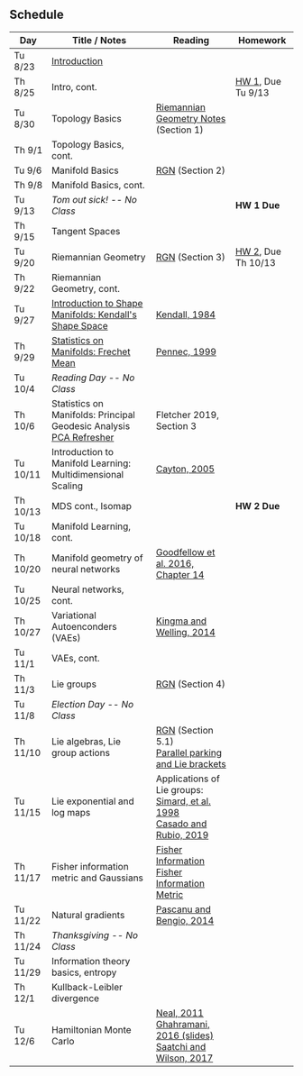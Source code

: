## Schedule

| Day      | Title / Notes                                                      | Reading       | Homework                              |
|----------|--------------------------------------------------------------------|---------------|---------------------------------------|
| Tu 8/23  | [Introduction](lectures/L01-Introduction.pdf) | | |
| Th 8/25  | Intro, cont. | | [HW 1](homeworks/hw1.pdf), Due Tu 9/13 |
| Tu 8/30  | Topology Basics | [Riemannian Geometry Notes](notes/RiemannianGeometryNotes.pdf) (Section 1) | |
| Th 9/1   | Topology Basics, cont. | | |
| Tu 9/6   | Manifold Basics | [RGN](notes/RiemannianGeometryNotes.pdf) (Section 2) | |
| Th 9/8   | Manifold Basics, cont. | | |
| Tu 9/13  | *Tom out sick! -- No Class* |  | **HW 1 Due** |
| Th 9/15  | Tangent Spaces | | |
| Tu 9/20  | Riemannian Geometry  | [RGN](notes/RiemannianGeometryNotes.pdf) (Section 3) | [HW 2](homeworks/hw2.pdf), Due Th 10/13 |
| Th 9/22  | Riemannian Geometry, cont. |  | |
| Tu 9/27  | [Introduction to Shape Manifolds: Kendall's Shape Space](lectures/ShapeManifolds.pdf) | [Kendall, 1984](http://image.diku.dk/imagecanon/material/kendall-shapes.pdf) | |
| Th 9/29  | [Statistics on Manifolds: Frechet Mean](lectures/FrechetMean.pdf) | [Pennec, 1999](http://www-sop.inria.fr/asclepios/Publications/Xavier.Pennec/Pennec.NSIP99.pdf) | |
| Tu 10/4  | *Reading Day -- No Class* | | |
| Th 10/6  | Statistics on Manifolds: Principal Geodesic Analysis<br>[PCA Refresher](lectures/PCARefresher.pdf) | Fletcher 2019, Section 3 | |
| Tu 10/11 | Introduction to Manifold Learning:<br>Multidimensional Scaling | [Cayton, 2005](http://www.lcayton.com/resexam.pdf) |  |
| Th 10/13 | MDS cont., Isomap | | **HW 2 Due** |
| Tu 10/18 | Manifold Learning, cont. | |  |
| Th 10/20 | Manifold geometry of neural networks | [Goodfellow et al. 2016, Chapter 14](https://www.deeplearningbook.org/) | |
| Tu 10/25 | Neural networks, cont. |  | |
| Th 10/27 | Variational Autoenconders (VAEs) | [Kingma and Welling, 2014](https://arxiv.org/abs/1312.6114) | |
| Tu 11/1  | VAEs, cont. |  | |
| Th 11/3  |  Lie groups | [RGN](notes/RiemannianGeometryNotes.pdf) (Section 4) | |
| Tu 11/8  | *Election Day -- No Class* |  | |
| Th 11/10 | Lie algebras, Lie group actions | [RGN](notes/RiemannianGeometryNotes.pdf) (Section 5.1)<br>[Parallel parking and Lie brackets](https://people.math.wisc.edu/~robbin/parking_a_car.pdf) | |
| Tu 11/15 | Lie exponential and log maps |  Applications of Lie groups:<br>[Simard, et al. 1998](http://yann.lecun.com/exdb/publis/pdf/simard-00.pdf)<br>[Casado and Rubio, 2019](https://arxiv.org/abs/1901.08428) |  |
| Th 11/17 | Fisher information metric and Gaussians | [Fisher Information](https://en.wikipedia.org/wiki/Fisher_information)<br>[Fisher Information Metric](https://en.wikipedia.org/wiki/Fisher_information_metric) | |
| Tu 11/22 | Natural gradients | [Pascanu and Bengio, 2014](https://arxiv.org/abs/1301.3584) | |
| Th 11/24 | *Thanksgiving -- No Class* | | |
| Tu 11/29 | Information theory basics, entropy | | |
| Th 12/1  | Kullback-Leibler divergence | | |
| Tu 12/6  | Hamiltonian Monte Carlo | [Neal, 2011](https://arxiv.org/pdf/1206.1901.pdf)<br> [Ghahramani, 2016 (slides)](http://bayesiandeeplearning.org/2016/slides/nips16bayesdeep.pdf)<br>[Saatchi and Wilson, 2017](https://arxiv.org/abs/1705.09558) | |